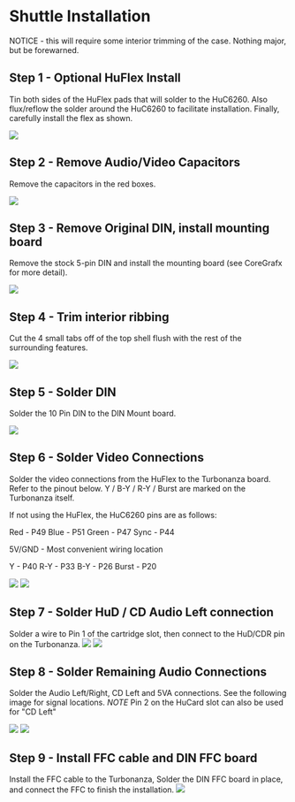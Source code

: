 # Shuttle Installation

NOTICE - this will require some interior trimming of the case. Nothing major, but be forewarned.

## Step 1 - Optional HuFlex Install

Tin both sides of the HuFlex pads that will solder to the HuC6260. Also flux/reflow the solder around the HuC6260 to facilitate installation. Finally, carefully install the flex as shown.

![](step1_flex.jpg?raw=true)

## Step 2 - Remove Audio/Video Capacitors

Remove the capacitors in the red boxes.

![](Step2A_removal.jpg)

## Step 3 - Remove Original DIN, install mounting board

Remove the stock 5-pin DIN and install the mounting board (see CoreGrafx for more detail). 

![](Step3_DINMount.jpg)

## Step 4 - Trim interior ribbing

Cut the 4 small tabs off of the top shell flush with the rest of the surrounding features.

![](Step4_Trim.jpg)

## Step 5 - Solder DIN

Solder the 10 Pin DIN to the DIN Mount board.

![](Step5_SolderDin.jpg)

## Step 6 - Solder Video Connections

Solder the video connections from the HuFlex to the Turbonanza board. Refer to the pinout below. Y / B-Y / R-Y / Burst are marked on the Turbonanza itself.

If not using the HuFlex, the HuC6260 pins are as follows:

Red - P49
Blue - P51
Green - P47
Sync - P44

5V/GND - Most convenient wiring location

Y - P40
R-Y - P33
B-Y - P26
Burst - P20

![](/images/Pinout.jpg)
![](Step6_video.jpg)

## Step 7 - Solder HuD / CD Audio Left connection

Solder a wire to Pin 1 of the cartridge slot, then connect to the HuD/CDR pin on the Turbonanza.
![](Step7_hud.jpg)
![](Step7B.jpg)

## Step 8 - Solder Remaining Audio Connections

Solder the Audio Left/Right, CD Left and 5VA connections. See the following image for signal locations.
*NOTE* Pin 2 on the HuCard slot can also be used for "CD Left"

![](Step2B_netnames.jpg)
![](Step8_audio.jpg)

## Step 9 - Install FFC cable and DIN FFC board

Install the FFC cable to the Turbonanza, Solder the DIN FFC board in place, and connect the FFC to finish the installation.
![](Step9.jpg)

